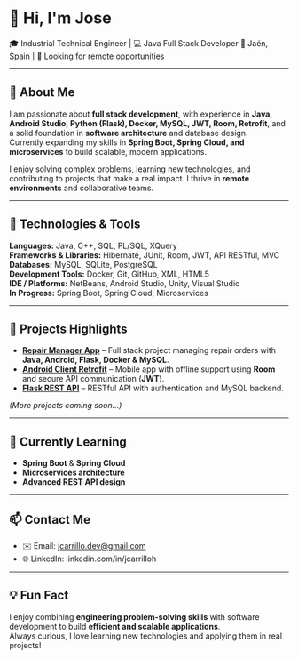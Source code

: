 # 👋 Hi, I'm Jose

🎓 Industrial Technical Engineer | 💻 Java Full Stack Developer 
📍 Jaén, Spain | 💼 Looking for remote opportunities

---

## 🧠 About Me

I am passionate about **full stack development**, with experience in **Java, Android Studio, Python (Flask), Docker, MySQL, JWT, Room, Retrofit**, and a solid foundation in **software architecture** and database design.  
Currently expanding my skills in **Spring Boot, Spring Cloud, and microservices** to build scalable, modern applications.  

I enjoy solving complex problems, learning new technologies, and contributing to projects that make a real impact. I thrive in **remote environments** and collaborative teams.

---

## 🚀 Technologies & Tools

**Languages:** Java, C++, SQL, PL/SQL, XQuery  
**Frameworks & Libraries:** Hibernate, JUnit, Room, JWT, API RESTful, MVC  
**Databases:** MySQL, SQLite, PostgreSQL  
**Development Tools:** Docker, Git, GitHub, XML, HTML5  
**IDE / Platforms:** NetBeans, Android Studio, Unity, Visual Studio  
**In Progress:** Spring Boot, Spring Cloud, Microservices  

---

## 🧩 Projects Highlights

- [**Repair Manager App**](https://github.com/tuusuario/java-fullstack-repair-manager) – Full stack project managing repair orders with **Java, Android, Flask, Docker & MySQL**.  
- [**Android Client Retrofit**](https://github.com/tuusuario/android-app-retrofit-room) – Mobile app with offline support using **Room** and secure API communication (**JWT**).  
- [**Flask REST API**](https://github.com/tuusuario/python-flask-api) – RESTful API with authentication and MySQL backend.  

*(More projects coming soon...)*

---

## 🌱 Currently Learning

- **Spring Boot** & **Spring Cloud**  
- **Microservices architecture**  
- **Advanced REST API design**  

---

## 📫 Contact Me

- ✉️ Email: jcarrillo.dev@gmail.com
- 🌐 LinkedIn: linkedin.com/in/jcarrilloh

---

## 💡 Fun Fact

I enjoy combining **engineering problem-solving skills** with software development to build **efficient and scalable applications**.  
Always curious, I love learning new technologies and applying them in real projects!
